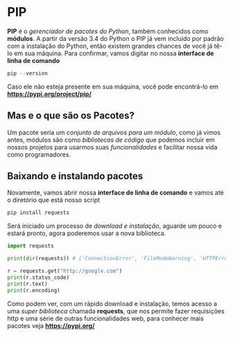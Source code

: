 # PIP

**PIP** é o *gerenciador de pacotes do Python*, também conhecidos como **módulos**. A partir da versão 3.4 do Python o PIP já vem incluído por padrão com a instalação do Python, então existem grandes chances de você já tê-lo em sua máquina. Para confirmar, vamos digitar no nossa **interface de linha de comando**

```python
pip --version
```

Caso ele não esteja presente em sua máquina, você pode encontrá-lo em **https://pypi.org/project/pip/**

## Mas e o que são os Pacotes?

Um pacote seria um *conjunto de arquivos para um módulo*, como já vimos antes, módulos são como *bibliotecas de código* que podemos incluir em nossos projetos para usarmos suas *funcionalidades* e facilitar nossa vida como programadores.

## Baixando e instalando pacotes

Novamente, vamos abrir nossa **interface de linha de comando** e vamos até o diretório que está nosso script

```python
pip install requests
```

Será iniciado um processo de *download e instalação*, aguarde um pouco e estará pronto, agora poderemos usar a nova biblioteca.

```python
import requests

print(dir(requests)) # ['ConnectionError', 'FileModeWarning', 'HTTPError', 'NullHandler', 'PreparedRequest', 'Request', 'RequestException', 'Response', 'Session', 'Timeout', 'TooManyRedirects', 'URLRequired', '__author__', '__build__', '__builtins__', '__cached__', '__copyright__', '__doc__', '__file__', '__license__', '__loader__', '__name__', '__package__', '__path__', '__spec__', '__title__', '__version__', 'adapters', 'api', 'auth', 'certs', 'codes', 'compat', 'cookies', 'delete', 'exceptions', 'get', 'head', 'hooks', 'logging', 'models', 'options', 'packages', 'patch', 'post', 'put', 'request', 'session', 'sessions', 'status_codes', 'structures', 'utils', 'warnings']

r = requests.get("http://google.com")
print(r.status_code)
print(r.text)
print(r.encoding)
```

Como podem ver, com um rápido download e instalação, temos acesso a uma *super biblioteca* chamada **requests**, que nos permite fazer requisições http e uma série de outras funcionalidades web, para conhecer mais pacotes veja **https://pypi.org/**





























































































